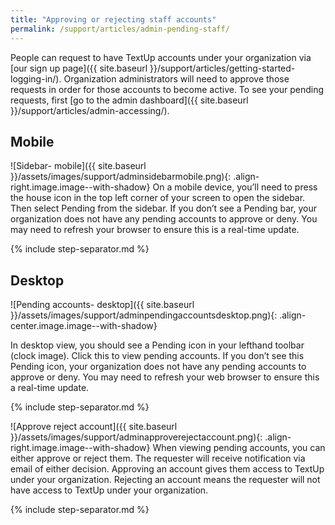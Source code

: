 ```yaml
---
title: "Approving or rejecting staff accounts"
permalink: /support/articles/admin-pending-staff/
---
```


People can request to have TextUp accounts under your organization via [our sign up page]({{ site.baseurl }}/support/articles/getting-started-logging-in/). Organization administrators will need to approve those requests in order for those accounts to become active. To see your pending requests, first [go to the admin dashboard]({{ site.baseurl }}/support/articles/admin-accessing/).

## Mobile

![Sidebar- mobile]({{ site.baseurl }}/assets/images/support/adminsidebarmobile.png){: .align-right.image.image--with-shadow} On a mobile device, you’ll need to press the house icon in the top left corner of your screen to open the sidebar. Then select Pending from the sidebar. If you don’t see a Pending bar, your organization does not have any pending accounts to approve or deny. You may need to refresh your browser to ensure this is a real-time update.

{% include step-separator.md %}

## Desktop

![Pending accounts- desktop]({{ site.baseurl }}/assets/images/support/adminpendingaccountsdesktop.png){: .align-center.image.image--with-shadow}

In desktop view, you should see a Pending icon in your lefthand toolbar (clock image). Click this to view pending accounts. If you don’t see this Pending icon, your organization does not have any pending accounts to approve or deny. You may need to refresh your web browser to ensure this a real-time update.

{% include step-separator.md %}

![Approve reject account]({{ site.baseurl }}/assets/images/support/adminapproverejectaccount.png){: .align-right.image.image--with-shadow} When viewing pending accounts, you can either approve or reject them. The  requester will receive notification via email of either decision. Approving an account gives them access to TextUp under your organization. Rejecting an account means the requester will not have access to TextUp under your organization.

{% include step-separator.md %}
